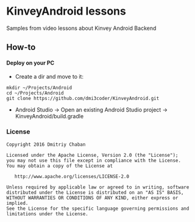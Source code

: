 KinveyAndroid lessons
===================
Samples from video lessons about Kinvey Android Backend

How-to
-------------
#### Deploy on your PC
- Create a dir and move to it: 
```
mkdir ~/Projects/Android
cd ~/Projects/Android
git clone https://github.com/dmi3coder/KinveyAndroid.git
```
- Android Studio -> Open an existing Android Studio project -> KinveyAndroid/build.gradle

### License
    Copyright 2016 Dmitriy Chaban

    Licensed under the Apache License, Version 2.0 (the "License");
    you may not use this file except in compliance with the License.
    You may obtain a copy of the License at

       http://www.apache.org/licenses/LICENSE-2.0

    Unless required by applicable law or agreed to in writing, software
    distributed under the License is distributed on an "AS IS" BASIS,
    WITHOUT WARRANTIES OR CONDITIONS OF ANY KIND, either express or implied.
    See the License for the specific language governing permissions and
    limitations under the License.
